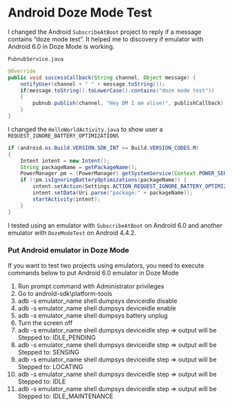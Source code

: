 # Android Doze Mode Test


I changed the Android `SubscribeAtBoot` project to reply if a message contains “doze mode test”. It helped me to discovery if emulator with Android 6.0 in Doze Mode is working.

`PubnubService.java`
``` java
@Override
public void successCallback(String channel, Object message) {
	notifyUser(channel + " " + message.toString());
    if(message.toString().toLowerCase().contains("doze mode test"))
    {
    	pubnub.publish(channel, "Hey DM I am alive!", publishCallback);
	}
}
```

I changed the `HelloWorldActivity.java` to show user a `REQUEST_IGNORE_BATTERY_OPTIMIZATIONS`

``` java
if (android.os.Build.VERSION.SDK_INT >= Build.VERSION_CODES.M)
{
	Intent intent = new Intent();
	String packageName = getPackageName();
	PowerManager pm = (PowerManager) getSystemService(Context.POWER_SERVICE);
    if (!pm.isIgnoringBatteryOptimizations(packageName)) {
    	intent.setAction(Settings.ACTION_REQUEST_IGNORE_BATTERY_OPTIMIZATIONS);
		intent.setData(Uri.parse("package:" + packageName));
		startActivity(intent);
	}
}
```

I tested using an emulator with `SubscribeAtBoot` on Android 6.0 and another emulator with `DozeModeTest` on Android 4.4.2.


### Put Android emulator in Doze Mode

If you want to test two projects using emulators, you need to execute commands below to put Android 6.0 emulator in Doze Mode

1. Run prompt command with Administrator privileges
2. Go to android-sdk\platform-tools
3. adb -s emulator_name shell dumpsys deviceidle disable
4. adb -s emulator_name shell dumpsys deviceidle enable
5. adb -s emulator_name shell dumpsys battery unplug
6. Turn the screen off
7. adb -s emulator_name shell dumpsys deviceidle step => output will be Stepped to: IDLE_PENDING
8. adb -s emulator_name shell dumpsys deviceidle step => output will be Stepped to: SENSING
9. adb -s emulator_name shell dumpsys deviceidle step => output will be Stepped to: LOCATING
10. adb -s emulator_name shell dumpsys deviceidle step => output will be Stepped to: IDLE
11. adb -s emulator_name shell dumpsys deviceidle step => output will be Stepped to: IDLE_MAINTENANCE











